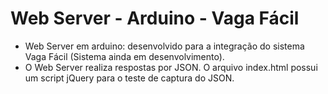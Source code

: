 # Web Server - Arduino - Vaga Fácil
- Web Server em arduino: desenvolvido para a integração do sistema Vaga Fácil (Sistema ainda em desenvolvimento).
- O Web Server realiza respostas por JSON. O arquivo index.html possui um script jQuery para o teste de captura do JSON. 
